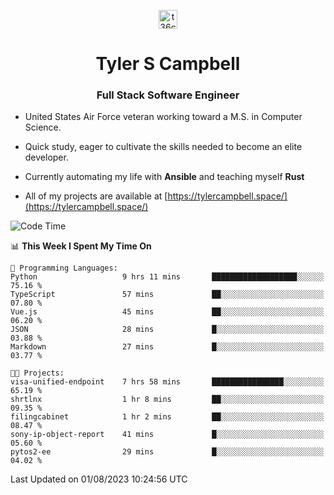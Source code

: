 <p align="center">
<a href="https://www.linkedin.com/in/t36campbell" target="blank"><img align="center" src="https://ik.imagekit.io/t36campbell/Portfolio/linkedin.png.original_m8bbGgPh6.png" alt="t36campbell" height="30" width="30" /></a>
</p>
<h1 align="center">Tyler S Campbell</h1>
<h3 align="center">Full Stack Software Engineer</h3>

* United States Air Force veteran working toward a M.S. in Computer Science.

* Quick study, eager to cultivate the skills needed to become an elite developer.

* Currently automating my life with **Ansible** and teaching myself **Rust**

* All of my projects are available at [https://tylercampbell.space/](https://tylercampbell.space/)

<!--START_SECTION:waka-->
![Code Time](http://img.shields.io/badge/Code%20Time-2%2C660%20hrs%2026%20mins-blue)

📊 **This Week I Spent My Time On** 

```text
💬 Programming Languages: 
Python                   9 hrs 11 mins       ███████████████████░░░░░░   75.16 % 
TypeScript               57 mins             ██░░░░░░░░░░░░░░░░░░░░░░░   07.80 % 
Vue.js                   45 mins             ██░░░░░░░░░░░░░░░░░░░░░░░   06.20 % 
JSON                     28 mins             █░░░░░░░░░░░░░░░░░░░░░░░░   03.88 % 
Markdown                 27 mins             █░░░░░░░░░░░░░░░░░░░░░░░░   03.77 % 

🐱‍💻 Projects: 
visa-unified-endpoint    7 hrs 58 mins       ████████████████░░░░░░░░░   65.19 % 
shrtlnx                  1 hr 8 mins         ██░░░░░░░░░░░░░░░░░░░░░░░   09.35 % 
filingcabinet            1 hr 2 mins         ██░░░░░░░░░░░░░░░░░░░░░░░   08.47 % 
sony-ip-object-report    41 mins             █░░░░░░░░░░░░░░░░░░░░░░░░   05.60 % 
pytos2-ee                29 mins             █░░░░░░░░░░░░░░░░░░░░░░░░   04.02 % 
```


 Last Updated on 01/08/2023 10:24:56 UTC
<!--END_SECTION:waka-->
